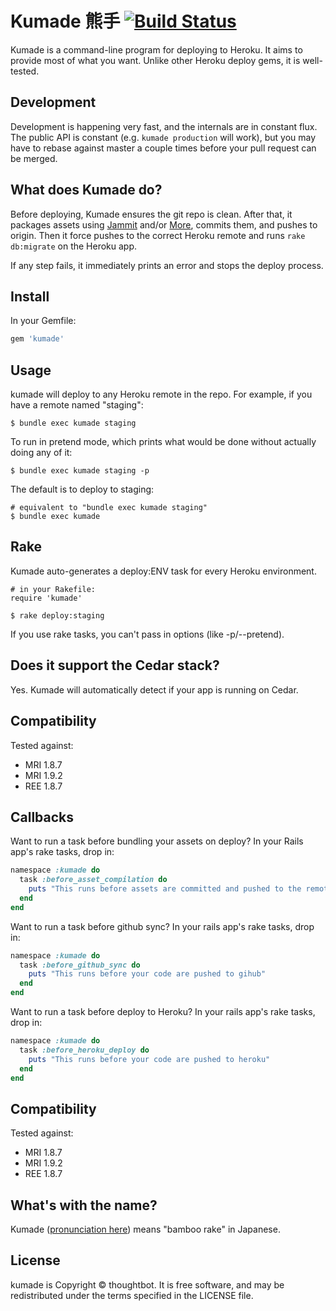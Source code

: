 # Kumade 熊手 [![Build Status](https://secure.travis-ci.org/thoughtbot/kumade.png)](http://travis-ci.org/thoughtbot/kumade)
Kumade is a command-line program  for deploying to Heroku. It aims to
provide most of what you want. Unlike other Heroku deploy gems, it is
well-tested.

## Development
Development is happening very fast, and the internals are in constant flux. The
public API is constant (e.g. `kumade production` will work), but you may have to
rebase against master a couple times before your pull request can be merged.

## What does Kumade do?
Before deploying, Kumade ensures the git repo is clean.
After that, it packages assets using
[Jammit](http://documentcloud.github.com/jammit/) and/or
[More](https://github.com/cloudhead/more), commits them, and pushes to origin.
Then it force pushes to the correct Heroku remote and runs `rake db:migrate` on the
Heroku app.

If any step fails, it immediately prints an error and stops the deploy
process.

## Install
In your Gemfile:

```ruby
gem 'kumade'
```

## Usage

kumade will deploy to any Heroku remote in the repo.
For example, if you have a remote named "staging":

    $ bundle exec kumade staging

To run in pretend mode, which prints what would be done without actually doing
any of it:

    $ bundle exec kumade staging -p

The default is to deploy to staging:

    # equivalent to "bundle exec kumade staging"
    $ bundle exec kumade

## Rake

Kumade auto-generates a deploy:ENV task for every Heroku environment.

    # in your Rakefile:
    require 'kumade'

    $ rake deploy:staging

If you use rake tasks, you can't pass in options (like -p/--pretend).

## Does it support the Cedar stack?

Yes. Kumade will automatically detect if your app is running on Cedar.

## Compatibility

Tested against:

* MRI 1.8.7
* MRI 1.9.2
* REE 1.8.7

## Callbacks

Want to run a task before bundling your assets on deploy? In your Rails app's rake tasks, drop in:

``` ruby
namespace :kumade do
  task :before_asset_compilation do
    puts "This runs before assets are committed and pushed to the remote"
  end
end
```

Want to run a task before github sync? In your rails app's rake tasks, drop in:

``` ruby
namespace :kumade do
  task :before_github_sync do
    puts "This runs before your code are pushed to gihub"
  end
end
```

Want to run a task before deploy to Heroku? In your rails app's rake tasks, drop in:

``` ruby
namespace :kumade do
  task :before_heroku_deploy do
    puts "This runs before your code are pushed to heroku"
  end
end
```

## Compatibility

Tested against:

* MRI 1.8.7
* MRI 1.9.2
* REE 1.8.7

## What's with the name?

Kumade ([pronunciation here](http://translate.google.com/#ja|en|熊手)) means
"bamboo rake" in Japanese.

## License

kumade is Copyright © thoughtbot. It is free software, and may be redistributed under the terms specified in the LICENSE file.
